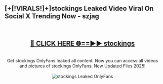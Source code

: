 <h2>[+[!VIRALS!]+]stockings Leaked Video Viral On Social X Trending Now - szjag</h2>
<br>
<div align="center">
<h2><a href="https://libra.edu.pl?stockings" rel="nofollow">🔴 CLICK HERE 🌐==►► stockings</a></h2>
<br>
Get stockings OnlyFans leaked all content. Now you can access all videos and pictures of stockings OnlyFans. New Updated Files 2025!
<br>
<br>
<a href="https://libra.edu.pl?stockings" rel="nofollow" data-target="animated-image.originalLink"><img src="https://i.ibb.co.com/WyWwxjT/player-gif2.gif" alt="stockings Leaked OnlyFans" style="max-width: 100%; display: inline-block;" data-target="animated-image.originalImage"></a>
</div>
<br>